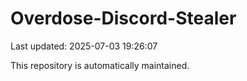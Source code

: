 # Overdose-Discord-Stealer

Last updated: 2025-07-03 19:26:07

This repository is automatically maintained.
